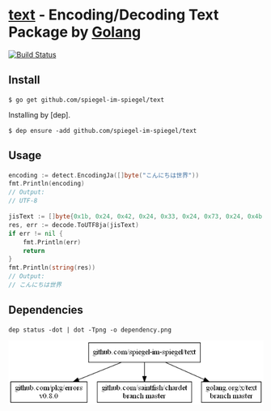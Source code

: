 # [text] - Encoding/Decoding Text Package by [Golang]

[![Build Status](https://travis-ci.org/spiegel-im-spiegel/text.svg?branch=master)](https://travis-ci.org/spiegel-im-spiegel/text)

## Install

```
$ go get github.com/spiegel-im-spiegel/text
```

Installing by [dep].

```
$ dep ensure -add github.com/spiegel-im-spiegel/text
```

## Usage

```go
encoding := detect.EncodingJa([]byte("こんにちは世界"))
fmt.Println(encoding)
// Output:
// UTF-8
```

```go
jisText := []byte{0x1b, 0x24, 0x42, 0x24, 0x33, 0x24, 0x73, 0x24, 0x4b, 0x24, 0x41, 0x24, 0x4f, 0x40, 0x24, 0x33, 0x26, 0x1b, 0x28, 0x42}
res, err := decode.ToUTF8ja(jisText)
if err != nil {
    fmt.Println(err)
    return
}
fmt.Println(string(res))
// Output:
// こんにちは世界
```

## Dependencies

```
dep status -dot | dot -Tpng -o dependency.png
```

[![Dependencies](dependency.png)](dependency.png)

[text]: https://github.com/spiegel-im-spiegel/text "spiegel-im-spiegel/text: Encoding/Decoding Text Package by Golang"
[Golang]: https://golang.org/ "The Go Programming Language"
